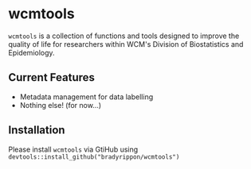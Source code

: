 # wcmtools

`wcmtools` is a collection of functions and tools designed to improve the quality of life for researchers within WCM's Division of Biostatistics and Epidemiology.

## Current Features

- Metadata management for data labelling
- Nothing else! (for now...)

## Installation
Please install `wcmtools` via GtiHub using `devtools::install_github("bradyrippon/wcmtools")`
